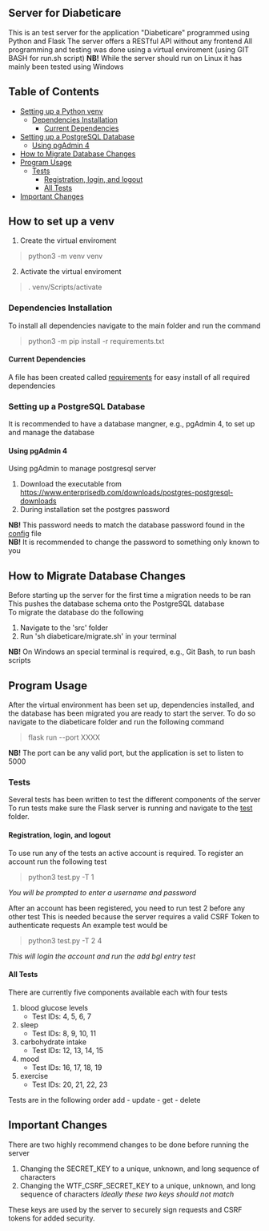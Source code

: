 ## Server for Diabeticare 
This is an test server for the application "Diabeticare" programmed using Python and Flask 
The server offers a RESTful API without any frontend
All programming and testing was done using a virtual enviroment (using GIT BASH for run.sh script)
**NB!** While the server should run on Linux it has mainly been tested using Windows

## Table of Contents
- [Setting up a Python venv](#setting-up-a-postgresql-database)
  - [Dependencies Installation](#dependencies-installation)
    - [Current Dependencies](#current-dependencies)
- [Setting up a PostgreSQL Database](#setting-up-a-postgresql-database)
  - [Using pgAdmin 4](#using-pgadmin-4)
- [How to Migrate Database Changes](#how-to-migrate-database-changes)
- [Program Usage](#program-usage)
  - [Tests](#tests)
    - [Registration, login, and logout](#registration-login-and-logout)
    - [All Tests](#all-tests)
- [Important Changes](#important-changes)

## How to set up a venv
1. Create the virtual enviroment
> python3 -m venv venv
2. Activate the virtual enviroment
> . venv/Scripts/activate

### Dependencies Installation
To install all dependencies navigate to the main folder and run the command
> python3 -m pip install -r requirements.txt

#### Current Dependencies
A file has been created called [requirements](requirements.txt) for easy install of all required dependencies  

### Setting up a PostgreSQL Database
It is recommended to have a database mangner, e.g., pgAdmin 4, to set up and manage the database
  
#### Using pgAdmin 4
Using pgAdmin to manage postgresql server 
1. Download the executable from https://www.enterprisedb.com/downloads/postgres-postgresql-downloads
2. During installation set the postgres password
  
**NB!** This password needs to match the database password found in the [config](src/config.py) file  
**NB!** It is recommended to change the password to something only known to you

## How to Migrate Database Changes
Before starting up the server for the first time a migration needs to be ran
This pushes the database schema onto the PostgreSQL database  
To migrate the database do the following
1. Navigate to the 'src' folder
2. Run 'sh diabeticare/migrate.sh' in your terminal
  
**NB!** On Windows an special terminal is required, e.g., Git Bash, to run bash scripts

## Program Usage
After the virtual environment has been set up, dependencies installed, and the database has been migrated you are ready to start the server.
To do so navigate to the diabeticare folder and run the following command
> flask run --port XXXX  
  
**NB!** The port can be any valid port, but the application is set to listen to 5000

### Tests
Several tests has been written to test the different components of the server
To run tests make sure the Flask server is running and navigate to the [test](test/) folder.

#### Registration, login, and logout
To use run any of the tests an active account is required. To register an account run the following test
> python3 test.py -T 1
  
*You will be prompted to enter a username and password*

After an account has been registered, you need to run test 2 before any other test
This is needed because the server requires a valid CSRF Token to authenticate requests
An example test would be
> python3 test.py -T 2 4
  
*This will login the account and run the add bgl entry test*

#### All Tests
There are currently five components available each with four tests
1. blood glucose levels
    - Test IDs: 4, 5, 6, 7
2. sleep
   - Test IDs: 8, 9, 10, 11
3. carbohydrate intake
    - Test IDs: 12, 13, 14, 15
4. mood
    - Test IDs: 16, 17, 18, 19
5. exercise
    - Test IDs: 20, 21, 22, 23

Tests are in the following order
add - update - get - delete

## Important Changes
There are two highly recommend changes to be done before running the server
1. Changing the SECRET_KEY to a unique, unknown, and long sequence of characters
2. Changing the WTF_CSRF_SECRET_KEY to a unique, unknown, and long sequence of characters
*Ideally these two keys should not match*
  
These keys are used by the server to securely sign requests and CSRF tokens for added security.
